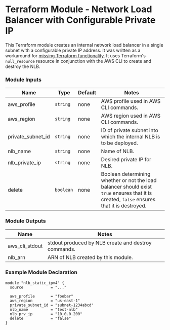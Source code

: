 # Terraform Module - Network Load Balancer with Configurable Private IP

This Terraform module creates an internal network load balancer in a single subnet with a configurable private IP address.  It was written as a workaround for [missing Terraform functionality](https://github.com/terraform-providers/terraform-provider-aws/issues/11887).  It uses Terraform's `null_resource` resource in conjunction with the AWS CLI to create and destroy the NLB.


### Module Inputs

|Name|Type|Default|Notes|
|---|---|---|---|
|aws_profile|`string`|none|AWS profile used in AWS CLI commands.|
|aws_region|`string`|none|AWS region used in AWS CLI commands.|
|private_subnet_id|`string`|none|ID of private subnet into which the internal NLB is to be deployed.|
|nlb_name|`string`|none|Name of NLB.|
|nlb_private_ip|`string`|none|Desired private IP for NLB.|
|delete|`boolean`|none|Boolean determining whether or not the load balancer should exist `true` ensures that it is created, `false` ensures that it is destroyed.|

### Module Outputs
|Name|Notes|
|---|---|
|aws_cli_stdout|stdout produced by NLB create and destroy commands.|
|nlb_arn|ARN of NLB created by this module.|

### Example Module Declaration

```
module "nlb_static_ipv4" {
  source            = "..."

  aws_profile       = "foobar"
  aws_region        = "us-east-1"
  private_subnet_id = "subnet-1234abcd"
  nlb_name          = "test-nlb"
  nlb_prv_ip        = "10.0.0.200"
  delete            = "false"
}
```




